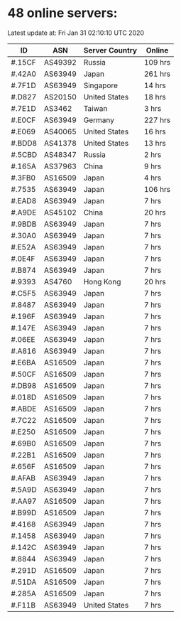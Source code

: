# 48 online servers:

Latest update at: Fri Jan 31 02:10:10 UTC 2020

| ID | ASN | Server Country | Online |
| -- | --- | -------------- | ------ |
| #.15CF | AS49392 | Russia | 109 hrs |
| #.42A0 | AS63949 | Japan | 261 hrs |
| #.7F1D | AS63949 | Singapore | 14 hrs |
| #.D827 | AS20150 | United States | 18 hrs |
| #.7E1D | AS3462 | Taiwan | 3 hrs |
| #.E0CF | AS63949 | Germany | 227 hrs |
| #.E069 | AS40065 | United States | 16 hrs |
| #.BDD8 | AS41378 | United States | 13 hrs |
| #.5CBD | AS48347 | Russia | 2 hrs |
| #.165A | AS37963 | China | 9 hrs |
| #.3FB0 | AS16509 | Japan | 4 hrs |
| #.7535 | AS63949 | Japan | 106 hrs |
| #.EAD8 | AS63949 | Japan | 7 hrs |
| #.A9DE | AS45102 | China | 20 hrs |
| #.9BDB | AS63949 | Japan | 7 hrs |
| #.30A0 | AS63949 | Japan | 7 hrs |
| #.E52A | AS63949 | Japan | 7 hrs |
| #.0E4F | AS63949 | Japan | 7 hrs |
| #.B874 | AS63949 | Japan | 7 hrs |
| #.9393 | AS4760 | Hong Kong | 20 hrs |
| #.C5F5 | AS63949 | Japan | 7 hrs |
| #.8487 | AS63949 | Japan | 7 hrs |
| #.196F | AS63949 | Japan | 7 hrs |
| #.147E | AS63949 | Japan | 7 hrs |
| #.06EE | AS63949 | Japan | 7 hrs |
| #.A816 | AS63949 | Japan | 7 hrs |
| #.E6BA | AS16509 | Japan | 7 hrs |
| #.50CF | AS16509 | Japan | 7 hrs |
| #.DB98 | AS16509 | Japan | 7 hrs |
| #.018D | AS16509 | Japan | 7 hrs |
| #.ABDE | AS16509 | Japan | 7 hrs |
| #.7C22 | AS16509 | Japan | 7 hrs |
| #.E250 | AS16509 | Japan | 7 hrs |
| #.69B0 | AS16509 | Japan | 7 hrs |
| #.22B1 | AS16509 | Japan | 7 hrs |
| #.656F | AS16509 | Japan | 7 hrs |
| #.AFAB | AS63949 | Japan | 7 hrs |
| #.5A9D | AS63949 | Japan | 7 hrs |
| #.AA97 | AS16509 | Japan | 7 hrs |
| #.B99D | AS16509 | Japan | 7 hrs |
| #.4168 | AS63949 | Japan | 7 hrs |
| #.1458 | AS63949 | Japan | 7 hrs |
| #.142C | AS63949 | Japan | 7 hrs |
| #.8844 | AS63949 | Japan | 7 hrs |
| #.291D | AS16509 | Japan | 7 hrs |
| #.51DA | AS16509 | Japan | 7 hrs |
| #.285A | AS16509 | Japan | 7 hrs |
| #.F11B | AS63949 | United States | 7 hrs |

